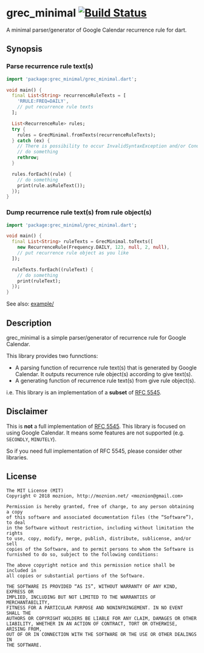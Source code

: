 # grec_minimal [![Build Status](https://travis-ci.org/moznion/dart-grec-minimal.svg?branch=master)](https://travis-ci.org/moznion/dart-grec-minimal)

A minimal parser/generator of Google Calendar recurrence rule for dart.

## Synopsis

### Parse recurrence rule text(s)


```dart
import 'package:grec_minimal/grec_minimal.dart';

void main() {
  final List<String> recurrenceRuleTexts = [
    'RRULE:FREQ=DAILY',
    // put recurrence rule texts
  ];

  List<RecurrenceRule> rules;
  try {
    rules = GrecMinimal.fromTexts(recurrenceRuleTexts);
  } catch (ex) {
    // There is possibility to occur InvalidSyntaxException and/or ConditionalException
    // do something
    rethrow;
  }

  rules.forEach((rule) {
    // do something
    print(rule.asRuleText());
  });
}
```

### Dump recurrence rule text(s) from rule object(s)
 
```dart
import 'package:grec_minimal/grec_minimal.dart';

void main() {
  final List<String> ruleTexts = GrecMinimal.toTexts([
    new RecurrenceRule(Frequency.DAILY, 123, null, 2, null),
    // put recurrence rule object as you like
  ]);

  ruleTexts.forEach((ruleText) {
    // do something
    print(ruleText);
  });
}
```
 
See also: [example/](./example)

## Description

grec_minimal is a simple parser/generator of recurrence rule for Google Calendar.

This library provides two funnctions:

- A parsing function of recurrence rule text(s) that is generated by Google Calendar.
It outputs recurrence rule object(s) according to give text(s). 
- A generating function of recurrence rule text(s) from give rule object(s).

i.e. This library is an implementation of a **subset** of [RFC 5545](https://tools.ietf.org/html/rfc5545).

## Disclaimer

This is **not** a full implementation of [RFC 5545](https://tools.ietf.org/html/rfc5545).
This library is focused on using Google Calendar. It means some features are not supported (e.g. `SECONDLY`, `MINUTELY`).

So if you need full implementation of RFC 5545, please consider other libraries.

## License

```
The MIT License (MIT)
Copyright © 2018 moznion, http://moznion.net/ <moznion@gmail.com>

Permission is hereby granted, free of charge, to any person obtaining a copy
of this software and associated documentation files (the “Software”), to deal
in the Software without restriction, including without limitation the rights
to use, copy, modify, merge, publish, distribute, sublicense, and/or sell
copies of the Software, and to permit persons to whom the Software is
furnished to do so, subject to the following conditions:

The above copyright notice and this permission notice shall be included in
all copies or substantial portions of the Software.

THE SOFTWARE IS PROVIDED “AS IS”, WITHOUT WARRANTY OF ANY KIND, EXPRESS OR
IMPLIED, INCLUDING BUT NOT LIMITED TO THE WARRANTIES OF MERCHANTABILITY,
FITNESS FOR A PARTICULAR PURPOSE AND NONINFRINGEMENT. IN NO EVENT SHALL THE
AUTHORS OR COPYRIGHT HOLDERS BE LIABLE FOR ANY CLAIM, DAMAGES OR OTHER
LIABILITY, WHETHER IN AN ACTION OF CONTRACT, TORT OR OTHERWISE, ARISING FROM,
OUT OF OR IN CONNECTION WITH THE SOFTWARE OR THE USE OR OTHER DEALINGS IN
THE SOFTWARE.
```
